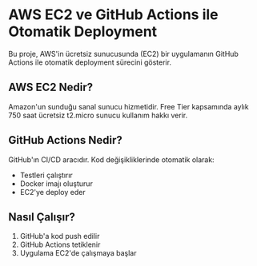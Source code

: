 # AWS EC2 ve GitHub Actions ile Otomatik Deployment

Bu proje, AWS'in ücretsiz sunucusunda (EC2) bir uygulamanın GitHub Actions ile otomatik deployment sürecini gösterir.

## AWS EC2 Nedir?
Amazon'un sunduğu sanal sunucu hizmetidir. Free Tier kapsamında aylık 750 saat ücretsiz t2.micro sunucu kullanım hakkı verir.

## GitHub Actions Nedir?
GitHub'ın CI/CD aracıdır. Kod değişikliklerinde otomatik olarak:
- Testleri çalıştırır
- Docker imajı oluşturur
- EC2'ye deploy eder

## Nasıl Çalışır?
1. GitHub'a kod push edilir
2. GitHub Actions tetiklenir
3. Uygulama EC2'de çalışmaya başlar 